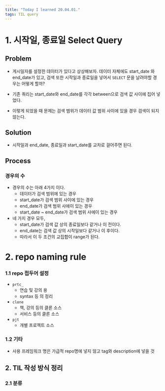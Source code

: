 ```yaml
---
title: "Today I learned 20.04.01."
tags: TIL query
---
```


# 1. 시작일, 종료일 Select Query

## Problem

- 게시일자를 설정한 데이터가 있다고 상상해보자. 데이터 자체에도 start_date 와 end_date가 있고, 검색 또한 시작일과 종료일을 넣어서 `SELECT` 문을 날려야할 경우는 어떻게 할까? 

- 기존 쿼리는 start_date와 end_date를 각각 between으로 검색 값 사이에 집어 넣었다.

- 이렇게 되었을 때 문제는 검색 범위가 데이터 값 범위 사이에 있을 경우 검색이 되지 않는다.

  

## Solution

- 시작일과 end_date, 종료일과 start_date를 교차로 걸어주면 된다.

  

## Process

### 경우의 수

- 경우의 수는 아래 4가지 이다.
  - 데이터가 검색 범위에 있는 경우
  - start_date가 검색 범위 사이에 있는 경우
  - end_date가 검색 범위 사에이 있는 경우
  - start_date ~ end_date가 검색 범위 사에이 있는 경우
- 네 가지 경우 모두,
  - start_date가 검색 값 상의 종료일보다 같거나 이 전이다.
  - end_date는  검색 값 상의 시작일보다 같거나 이 후이다.
  - 따라서 이 두 조건의 교집합이 range가 된다.



# 2. repo naming rule

### 1.1 repo 접두어 설정

- `prtc_` 
  - 연습 및 강의 용
  - syntax 등 의 정리
- `clone`
  - 책, 강의 등의 클론 소스
  - 서비스 등의 클론 소스
- `pjt`
  - 개별 프로젝트 소스

### 1.2 기타

- 사용 프레임워크 명은 가급적 repo명에 넣지 않고 tag와 description에 넣을 것



## 2. TIL 작성 방식 정리

### 2.1 분류

​	